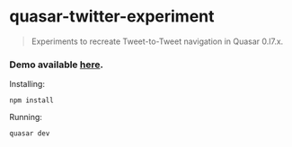 # quasar-twitter-experiment

> Experiments to recreate Tweet-to-Tweet navigation in Quasar 0.l7.x.

### Demo available [here](https://wmfs.github.io/quasar-twitter-experiment/).


Installing:

`npm install`

Running:

`quasar dev`
